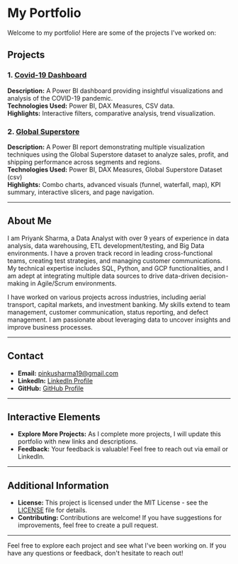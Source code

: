 # My Portfolio

Welcome to my portfolio! Here are some of the projects I've worked on:

## Projects

### 1. [Covid-19 Dashboard](https://github.com/PriyankSharma1/covid19-dashboard)
**Description:** A Power BI dashboard providing insightful visualizations and analysis of the COVID-19 pandemic.      
**Technologies Used:** Power BI, DAX Measures, CSV data.  
**Highlights:** Interactive filters, comparative analysis, trend visualization.

### 2. [Global Superstore](https://github.com/PriyankSharma1/global_superstore)
**Description:**  A Power BI report demonstrating multiple visualization techniques using the Global Superstore dataset to analyze sales, profit, and shipping performance across segments and regions.      
**Technologies Used:**  Power BI, DAX Measures, Global Superstore Dataset (csv)         
**Highlights:**  Combo charts, advanced visuals (funnel, waterfall, map), KPI summary, interactive slicers, and page navigation.


---

## About Me

I am Priyank Sharma, a Data Analyst with over 9 years of experience in data analysis, data warehousing, ETL development/testing, and Big Data environments. I have a proven track record in leading cross-functional teams, creating test strategies, and managing customer communications. My technical expertise includes SQL, Python, and GCP functionalities, and I am adept at integrating multiple data sources to drive data-driven decision-making in Agile/Scrum environments.

I have worked on various projects across industries, including aerial transport, capital markets, and investment banking. My skills extend to team management, customer communication, status reporting, and defect management. I am passionate about leveraging data to uncover insights and improve business processes.

---

## Contact

- **Email:** pinkusharma19@gmail.com
- **LinkedIn:** [LinkedIn Profile](https://www.linkedin.com/in/priyank-sharma01/)
- **GitHub:** [GitHub Profile](https://github.com/PriyankSharma1/portfolio)

---

## Interactive Elements

- **Explore More Projects:** As I complete more projects, I will update this portfolio with new links and descriptions.
- **Feedback:** Your feedback is valuable! Feel free to reach out via email or LinkedIn.

---

## Additional Information

- **License:** This project is licensed under the MIT License - see the [LICENSE](https://github.com/PriyankSharma1/portfolio/blob/main/LICENSE) file for details.
- **Contributing:** Contributions are welcome! If you have suggestions for improvements, feel free to create a pull request.

---

Feel free to explore each project and see what I've been working on. If you have any questions or feedback, don't hesitate to reach out!
